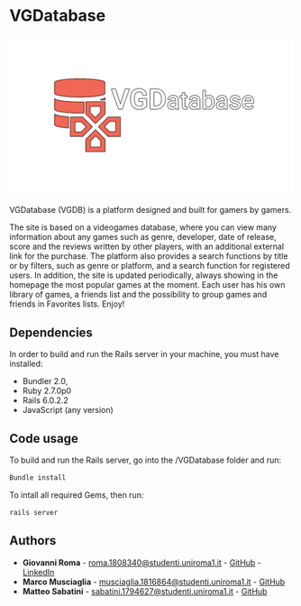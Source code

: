 # VGDatabase


![logo/logo-normal.png](logo/logo-normal.png)


VGDatabase (VGDB) is a platform designed and built for gamers by gamers.

The site is based on a videogames database, where you can view many information about any games such as genre, developer, date of release, score and the reviews written by other players, with an additional external link for the purchase. The platform also provides a search functions by title or by filters, such as genre or platform, and a search function for registered users. In addition, the site is updated periodically, always showing in the homepage the most popular games at the moment. Each user has his own library of games, a friends list and the possibility to group games and friends in Favorites lists. Enjoy!

## Dependencies
In order to build and run the Rails server in your machine, you must have installed:
*   Bundler 2.0, 
*   Ruby 2.7.0p0
*   Rails 6.0.2.2
*   JavaScript (any version)

## Code usage
To build and run the Rails server, go into the /VGDatabase folder and run:
```sh
Bundle install
```
To intall all required Gems, then run:
```sh
rails server
```

## Authors

*   **Giovanni Roma** - roma.1808340@studenti.uniroma1.it - [GitHub](https://github.com/JoGist) - [LinkedIn](https://www.linkedin.com/in/giovanni-roma-a95a32127/)
*   **Marco Musciaglia** - musciaglia.1816864@studenti.uniroma1.it - [GitHub](https://github.com/loldlink)
*   **Matteo Sabatini** - sabatini.1794627@studenti.uniroma1.it - [GitHub](https://github.com/ZioSaba)
